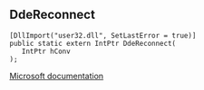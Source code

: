 ## DdeReconnect

```
[DllImport("user32.dll", SetLastError = true)]
public static extern IntPtr DdeReconnect(
   IntPtr hConv
);
```

[Microsoft documentation](https://docs.microsoft.com/en-us/windows/win32/api/winuser/nf-winuser-ddereconnect)

